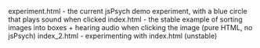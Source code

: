 experiment.html - the current jsPsych demo experiment, with a blue circle that plays sound when clicked
index.html - the stable example of sorting images into boxes + hearing audio when clicking the image (pure HTML, no jsPsych)
index_2.html - experimenting with index.html (unstable)

